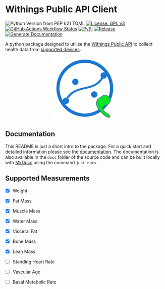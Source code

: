 # Withings Public API Client


![Python Version from PEP 621 TOML](https://img.shields.io/python/required-version-toml?tomlFilePath=https%3A%2F%2Fraw.githubusercontent.com%2Fiandday%2Fwithingpy%2Frefs%2Fheads%2Fmain%2Fpyproject.toml)
[![License: GPL v3](https://img.shields.io/badge/License-GPLv3-blue.svg)](https://www.gnu.org/licenses/gpl-3.0)
[![GitHub Actions Workflow Status](https://img.shields.io/github/actions/workflow/status/iandday/withingpy/ci.yml?label=Build)](https://github.com/iandday/withingpy/actions/workflows/ci.yml)
[![PyPi](https://img.shields.io/pypi/v/withingpy?pypi)](https://pypi.org/manage/project/withingpy/releases/)
[![Release](https://github.com/iandday/withingpy/actions/workflows/release.yml/badge.svg)](https://github.com/iandday/withingpy/actions/workflows/release.yml)
[![Generate Documentation](https://github.com/iandday/withingpy/actions/workflows/generate_docs.yml/badge.svg)](https://github.com/iandday/withingpy/actions/workflows/generate_docs.yml)

A python package designed to utilize the [Withings Public API](https://developer.withings.com/api-reference) to collect health data from [supported devices](https://developer.withings.com/developer-guide/v3/data-api/all-available-health-data).

<p align="center">
  <img src="docs/img/logo.svg" alt="Withings Logo" width="200"/>
</p>


## Documentation

This README is just a short intro to the package.
For a quick start and detailed information please see the [documentation](https://iandday.github.io/withingpy/).
The documentation is also available in the `docs` folder of the source code and can be built locally with [MkDocs](https://www.mkdocs.org/) using the command `just docs`.

## Supported Measurements

- [x] Weight
- [x] Fat Mass
- [x] Muscle Mass
- [x] Water Mass
- [x] Visceral Fat
- [x] Bone Mass
- [x] Lean Mass
- [ ] Standing Heart Rate
- [ ] Vascular Age
- [ ] Basal Metabolic Rate

